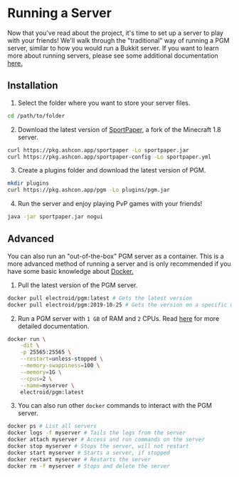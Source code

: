 Running a Server
================

Now that you've read about the project, it's time to set up a server to play with your friends! We'll walk through the "traditional" way of running a PGM server, similar to how you would run a Bukkit server. If you want to learn more about running servers, please see some additional documentation [here.](https://bukkit.gamepedia.com/Setting_up_a_server)

Installation
------------

1. Select the folder where you want to store your server files.
```bash
cd /path/to/folder
```

2. Download the latest version of [SportPaper](https://github.com/Electroid/SportPaper), a fork of the Minecraft 1.8 server.
```bash
curl https://pkg.ashcon.app/sportpaper -Lo sportpaper.jar
curl https://pkg.ashcon.app/sportpaper-config -Lo sportpaper.yml
```

3. Create a plugins folder and download the latest version of PGM.
```bash
mkdir plugins
curl https://pkg.ashcon.app/pgm -Lo plugins/pgm.jar
```

4. Run the server and enjoy playing PvP games with your friends!
```bash
java -jar sportpaper.jar nogui
```

Advanced
--------

You can also run an "out-of-the-box" PGM server as a container. This is a more advanced method of running a server and is only recommended if you have some basic knowledge about [Docker.](https://www.freecodecamp.org/news/a-beginner-friendly-introduction-to-containers-vms-and-docker-79a9e3e119b/)

1. Pull the latest version of the PGM server.
```bash
docker pull electroid/pgm:latest # Gets the latest version
docker pull electroid/pgm:2019-10-25 # Gets the version on a specific date
```

2. Run a PGM server with `1 GB` of RAM and `2` CPUs. Read [here](https://docs.docker.com/engine/reference/run) for more detailed documentation.
```bash
docker run \
    -dit \
    -p 25565:25565 \
    --restart=unless-stopped \
    --memory-swappiness=100 \
    --memory=1G \
    --cpus=2 \
    --name=myserver \
    electroid/pgm:latest
```

3. You can also run other `docker` commands to interact with the PGM server.
```bash
docker ps # List all servers
docker logs -f myserver # Tails the logs from the server
docker attach myserver # Access and run commands on the server
docker stop myserver # Stops the server, will not restart
docker start myserver # Starts a server, if stopped
docker restart myserver # Restarts the server
docker rm -f myserver # Stops and delete the server
```
